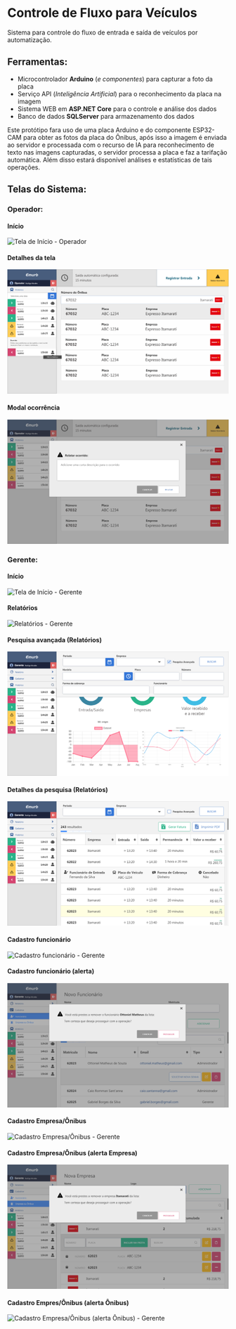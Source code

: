 # Controle de Fluxo para Veículos
Sistema para controle do fluxo de entrada e saída de veículos por automatização.

## Ferramentas:

* Microcontrolador **Arduino** (_e componentes_) para capturar a foto da placa 
* Serviço API (_Inteligência Artificial_) para o reconhecimento da placa na imagem
* Sistema WEB em **ASP.NET Core** para o controle e análise dos dados
* Banco de dados **SQLServer** para armazenamento dos dados

Este protótipo fara uso de uma placa Arduino e do componente ESP32-CAM para obter as fotos da placa do Ônibus, após isso a imagem é enviada ao servidor e processada com o recurso de IA para reconhecimento de texto nas imagens capturadas, o servidor processa a placa e faz a tarifação automática. Além disso estará disponível análises e estatísticas de tais operações.

## Telas do Sistema:

### Operador:

#### Início
<img src="/Design/Início - Operador.png" alt="Tela de Início - Operador"/>

#### Detalhes da tela
<img src="/Design/Detalhes - Operador.png" alt="Detalhes da Tela - Operador"/>

#### Modal ocorrência
<img src="/Design/Modal Ocorrência - Operador.png" alt="Modal Ocorrência - Operador"/>

### Gerente:

#### Início
<img src="/Design/Início - Gerente.png" alt="Tela de Início - Gerente"/>

#### Relatórios
<img src="/Design/Relatórios - Gerente.png" alt="Relatórios - Gerente"/>

#### Pesquisa avançada (Relatórios)
<img src="/Design/Pesquisa Avançada Relatórios - Gerente.png" alt="Pesquisa avançada (Relatórios) - Gerente"/>

#### Detalhes da pesquisa (Relatórios)
<img src="/Design/Detalhes da Pesquisa - Gerente.png" alt="Detalhes da pesquisa (Relatórios) - Gerente"/>

#### Cadastro funcionário
<img src="/Design/Cadastro Funcionário - Gerente.png" alt="Cadastro funcionário - Gerente"/>

#### Cadastro funcionário (alerta)
<img src="/Design/Cadastro Funcionário (Tela alerta apagar funcionário) - Gerente.png" alt="Cadastro funcionário (alerta) - Gerente"/>

#### Cadastro Empresa/Ônibus
<img src="/Design/Cadastro Empresa-Ônibus - Gerente.png" alt="Cadastro Empresa/Ônibus - Gerente"/>

#### Cadastro Empresa/Ônibus (alerta Empresa)
<img src="/Design/Cadastro Empresa (Tela alerta apagar empresa) - Gerente.png" alt="Cadastro Empresa/Ônibus (alerta Empresa) - Gerente"/>

#### Cadastro Empres/Ônibus (alerta Ônibus)
<img src="/Design/Cadastro Empresa (Tela alerta apagar ônibus) - Gerente.png" alt="Cadastro Empresa/Ônibus (alerta Ônibus) - Gerente"/>

